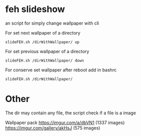 # feh slideshow
an script for simply change wallpaper with cli

For set next wallpaper of a directory
```
slideFEH.sh /dirWithWallpaper/ up
```

For set previous wallpaper of a directory
```
slideFEH.sh /dirWithWallpaper/ down
```

For conserve set wallpaper after reboot add in bashrc
```
slideFEH.sh /dirWithWallpaper/
```

# Other
The dir may contain any file, the script check if a file is a image

Wallpaper pack
https://imgur.com/a/dbVN1 (1337 images)
https://imgur.com/gallery/akHsJ (575 images)
